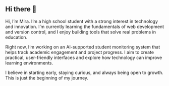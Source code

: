 ## Hi there 👋
Hi, I’m Mira. I’m a high school student with a strong interest in technology and innovation. I’m currently learning the fundamentals of web development and version control, and I enjoy building tools that solve real problems in education.

Right now, I’m working on an AI-supported student monitoring system that helps track academic engagement and project progress. I aim to create practical, user-friendly interfaces and explore how technology can improve learning environments.

I believe in starting early, staying curious, and always being open to growth. This is just the beginning of my journey.


<!--
**cdsbymira/cdsbymira** is a ✨ _special_ ✨ repository because its `README.md` (this file) appears on your GitHub profile.

Here are some ideas to get you started:

- 🔭 I’m currently working on ...
- 🌱 I’m currently learning ...
- 👯 I’m looking to collaborate on ...
- 🤔 I’m looking for help with ...
- 💬 Ask me about ...
- 📫 How to reach me: ...
- 😄 Pronouns: ...
- ⚡ Fun fact: ...
-->

